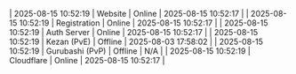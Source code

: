 | 2025-08-15 10:52:19 | Website | Online | 2025-08-15 10:52:17 |
| 2025-08-15 10:52:19 | Registration | Online | 2025-08-15 10:52:17 |
| 2025-08-15 10:52:19 | Auth Server | Online | 2025-08-15 10:52:17 |
| 2025-08-15 10:52:19 | Kezan (PvE) | Offline | 2025-08-03 17:58:02 |
| 2025-08-15 10:52:19 | Gurubashi (PvP) | Offline | N/A |
| 2025-08-15 10:52:19 | Cloudflare | Online | 2025-08-15 10:52:17 |
